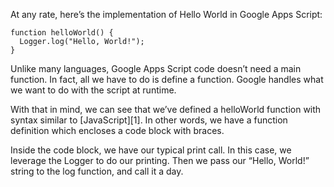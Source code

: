 At any rate, here’s the implementation of Hello World in Google Apps Script:

```
function helloWorld() {
  Logger.log("Hello, World!");
}
```

Unlike many languages, Google Apps Script code doesn’t need a main function. In fact, all we have to do is define a function. Google handles what we want to do with the script at runtime.

With that in mind, we can see that we’ve defined a helloWorld function with syntax similar to [JavaScript][1]. In other words, we have a function definition which encloses a code block with braces.

Inside the code block, we have our typical print call. In this case, we leverage the Logger to do our printing. Then we pass our “Hello, World!” string to the log function, and call it a day.
